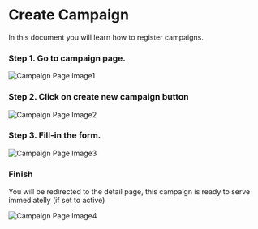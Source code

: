 # Create Campaign

In this document you will learn how to register campaigns.

### Step 1. Go to campaign page.

![Campaign Page Image1](https://trdcorp.blob.core.windows.net/blog-images/ss-campaign-screenshot1.PNG)


### Step 2. Click on create new campaign button

![Campaign Page Image2](https://trdcorp.blob.core.windows.net/blog-images/ss-campaign-screenshot2.PNG)

### Step 3. Fill-in the form.

![Campaign Page Image3](https://trdcorp.blob.core.windows.net/blog-images/ss-campaign-screenshot3.PNG)

### Finish

You will be redirected to the detail page, this campaign is ready to serve immediatelly (if set to active)

![Campaign Page Image4](https://trdcorp.blob.core.windows.net/blog-images/ss-campaign-screenshot4.PNG)

